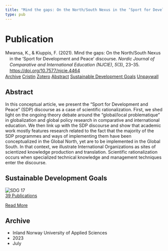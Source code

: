 ```yaml
---
title: "Mind the gaps: On the North/South Nexus in the ‘Sport for Development and Peace’ discourse"
type: pub
---
```

<h1>Publication</h1>
<article id="csl-bib-container-W6KKGX5C" class="csl-bib-container">
  <div class="csl-bib-body" style="line-height: 1.35; padding-left: 1em; text-indent:-1em;">
  <div class="csl-entry">Mwansa, K., &amp; Kiuppis, F. (2021). Mind the gaps: On the North/South Nexus in the &#x2018;Sport for Development and Peace&#x2019; discourse. <i>Nordic Journal of Comparative and International Education (NJCIE)</i>, <i>5</i>(3), 23&#x2013;35. <a href="https://doi.org/10.7577/njcie.4464">https://doi.org/10.7577/njcie.4464</a></div>
</div>
  <div class="csl-bib-buttons">
    <a href="#taxonomy-article-W6KKGX5C" class="csl-bib-button">Archive</a>
    <a href="https://app.cristin.no/results/show.jsf?id=2161200" alt="Cristin URL" class="csl-bib-button">Cristin</a>
    <a href="http://zotero.org/groups/5022929/items/W6KKGX5C" alt="Zotero URL" class="csl-bib-button">Zotero</a>
    <a href="#abstract-article-W6KKGX5C" class="csl-bib-button">Abstract</a>
    <a href="#sdg-article-W6KKGX5C" class="csl-bib-button">Sustainable Development Goals</a>
    <a href="https://journals.oslomet.no/index.php/nordiccie/article/download/4464/4121" class="csl-bib-button">Unpaywall</a>
  </div>
  <div id="csl-bib-meta-container-W6KKGX5C"></div>
</article>
<div id="csl-bib-meta-W6KKGX5C" class="csl-bib-meta">
  <article id="abstract-article-W6KKGX5C" class="abstract-article">
    <h1>Abstract</h1>
    In this conceptual article, we present the “Sport for Development and Peace” (SDP) discourse as a case of scientific rationalization. First, we shed light on the ongoing theory debate around the “global/local problematique” in globalization and global policy research in comparative and international education. We then link up with the SDP discourse and show that academic work mostly features research related to the fact that the majority of the SDP programmes and ways of implementing them have been conceptualized in the Global North, yet are to be implemented in the Global South. In that context, we illustrate International Organizations as sites of scientized knowledge production and translation. Scientific rationalization occurs when specialized technical knowledge and management techniques enter the discourse.
  </article>
  <article id="sdg-article-W6KKGX5C" class="sdg-article">
    <h1>Sustainable Development Goals</h1>
    <div class="sdg-container"><div id="sdg17" class="sdg">
<img src="{{< params subfolder >}}images/sdg/sdg17_en.png" class="image" alt="SDG 17">
<div class="sdg-overlay">
<a href="{{< params subfolder >}}en/archive/?sdg=17#archive" class="sdg-publication-count"><span>39</span> Publications</a>
<p><a href="https://sdgs.un.org/goals/goal17" class="sdg-read-more">Read More</a></p>
</div>
</div></div>
  </article>
  <article id="taxonomy-article-W6KKGX5C" class="taxonomy-article">
    <h1>Archive</h1>
    <ul>
      <li>Inland Norway University of Applied Sciences</li>
      <li>2023</li>
      <li>July</li>
    </ul>
  </article>
</div>
